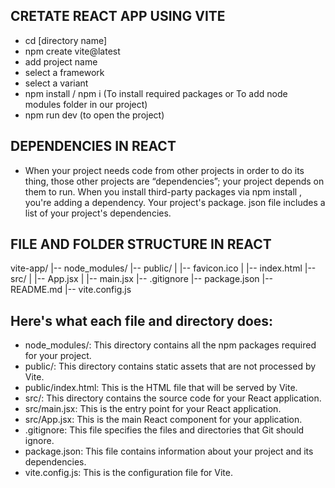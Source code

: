 ## CRETATE REACT APP USING VITE
- cd [directory name]
- npm create vite@latest
- add project name
- select a framework
- select a variant
- npm install / npm i (To install required packages or To add node modules folder in our project)
- npm run dev (to open the project)



## DEPENDENCIES IN REACT
- When your project needs code from other projects in order to do its thing, those other projects are “dependencies”; your project depends on them to run. When you install third-party packages via npm install , you're adding a dependency. Your project's package. json file includes a list of your project's dependencies.


## FILE AND FOLDER STRUCTURE IN REACT
vite-app/
|-- node_modules/
|-- public/
|   |-- favicon.ico
|   |-- index.html
|-- src/
|   |-- App.jsx
|   |-- main.jsx
|-- .gitignore
|-- package.json
|-- README.md
|-- vite.config.js



## Here's what each file and directory does:

- node_modules/: This directory contains all the npm packages required for your project.
- public/: This directory contains static assets that are not processed by Vite.
- public/index.html: This is the HTML file that will be served by Vite.
- src/: This directory contains the source code for your React application.
- src/main.jsx: This is the entry point for your React application.
- src/App.jsx: This is the main React component for your application.
- .gitignore: This file specifies the files and directories that Git should ignore.
- package.json: This file contains information about your project and its dependencies.
- vite.config.js: This is the configuration file for Vite.

